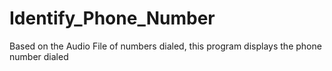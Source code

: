 # Identify_Phone_Number
Based on the Audio File of numbers dialed, this program displays the phone number dialed
